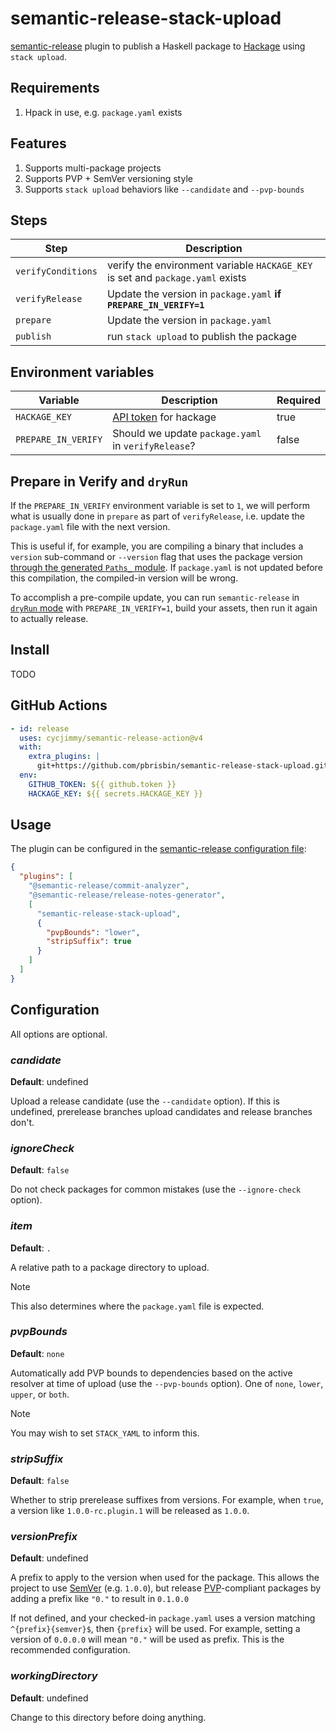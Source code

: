 # semantic-release-stack-upload

[semantic-release][] plugin to publish a Haskell package to [Hackage][] using
`stack upload`.

[semantic-release]: https://semantic-release.gitbook.io/semantic-release/
[hackage]: https://hackage.haskell.org/

## Requirements

1. Hpack in use, e.g. `package.yaml` exists

## Features

1. Supports multi-package projects
1. Supports PVP + SemVer versioning style
1. Supports `stack upload` behaviors like `--candidate` and `--pvp-bounds`

## Steps

| Step               | Description                                                                    |
| ------------------ | ------------------------------------------------------------------------------ |
| `verifyConditions` | verify the environment variable `HACKAGE_KEY` is set and `package.yaml` exists |
| `verifyRelease`    | Update the version in `package.yaml` **if `PREPARE_IN_VERIFY=1`**              |
| `prepare`          | Update the version in `package.yaml`                                           |
| `publish`          | run `stack upload` to publish the package                                      |

## Environment variables

| Variable            | Description                                                    | Required |
| ------------------- | -------------------------------------------------------------- | -------- |
| `HACKAGE_KEY`       | [API token](https://hackage.haskell.org/packages/) for hackage | true     |
| `PREPARE_IN_VERIFY` | Should we update `package.yaml` in `verifyRelease`?            | false    |

## Prepare in Verify and `dryRun`

If the `PREPARE_IN_VERIFY` environment variable is set to `1`, we will perform
what is usually done in `prepare` as part of `verifyRelease`, i.e. update the
`package.yaml` file with the next version.

This is useful if, for example, you are compiling a binary that includes a
`version` sub-command or `--version` flag that uses the package version [through
the generated `Paths_` module][paths-version]. If `package.yaml` is not updated
before this compilation, the compiled-in version will be wrong.

To accomplish a pre-compile update, you can run `semantic-release` in [`dryRun`
mode][dryRun] with `PREPARE_IN_VERIFY=1`, build your assets, then run it again
to actually release.

[dryRun]: https://semantic-release.gitbook.io/semantic-release/usage/configuration#dryrun
[paths-version]: https://stackoverflow.com/a/2892624

## Install

TODO

## GitHub Actions

```yaml
- id: release
  uses: cycjimmy/semantic-release-action@v4
  with:
    extra_plugins: |
      git+https://github.com/pbrisbin/semantic-release-stack-upload.git#main
  env:
    GITHUB_TOKEN: ${{ github.token }}
    HACKAGE_KEY: ${{ secrets.HACKAGE_KEY }}
```

## Usage

The plugin can be configured in the [semantic-release configuration
file][semantic-release-config]:

[semantic-release-config]: https://github.com/semantic-release/semantic-release/blob/master/docs/usage/configuration.md#configuration

```json
{
  "plugins": [
    "@semantic-release/commit-analyzer",
    "@semantic-release/release-notes-generator",
    [
      "semantic-release-stack-upload",
      {
        "pvpBounds": "lower",
        "stripSuffix": true
      }
    ]
  ]
}
```

## Configuration

All options are optional.

### _candidate_

**Default**: undefined

Upload a release candidate (use the `--candidate` option). If this is undefined,
prerelease branches upload candidates and release branches don't.

### _ignoreCheck_

**Default**: `false`

Do not check packages for common mistakes (use the `--ignore-check` option).

### _item_

**Default**: `.`

A relative path to a package directory to upload.

> [!NOTE]
> This also determines where the `package.yaml` file is expected.

### _pvpBounds_

**Default**: `none`

Automatically add PVP bounds to dependencies based on the active resolver at
time of upload (use the `--pvp-bounds` option). One of `none`, `lower`, `upper`,
or `both`.

> [!NOTE]
> You may wish to set `STACK_YAML` to inform this.

### _stripSuffix_

**Default**: `false`

Whether to strip prerelease suffixes from versions. For example, when `true`, a
version like `1.0.0-rc.plugin.1` will be released as `1.0.0`.

### _versionPrefix_

**Default**: undefined

A prefix to apply to the version when used for the package. This allows the
project to use [SemVer][] (e.g. `1.0.0`), but release [PVP][]-compliant packages
by adding a prefix like `"0."` to result in `0.1.0.0`

[semver]: https://semver.org/
[PVP]: https://pvp.haskell.org/

If not defined, and your checked-in `package.yaml` uses a version matching
`^{prefix}{semver}$`, then `{prefix}` will be used. For example, setting a
version of `0.0.0.0` will mean `"0."` will be used as prefix. This is the
recommended configuration.

### _workingDirectory_

**Default**: undefined

Change to this directory before doing anything.
